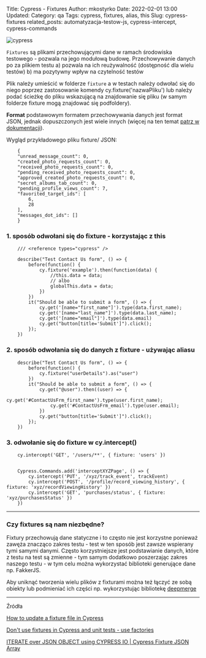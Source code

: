 Title: Cypress - Fixtures
Author: mkostyrko
Date: 2022-02-01 13:00
Updated:
Category: qa
Tags: cypress, fixtures, alias, this
Slug: cypress-fixtures
related_posts: automatyzacja-testow-js, cypress-intercept, cypress-commands



![cypress](https://www.cypress.io/static/cypress-io-logo-social-share-8fb8a1db3cdc0b289fad927694ecb415.png)

`Fixtures` są plikami przechowującymi dane w ramach środowiska testowego - pozwala na jego modułową budowę. Przechowywanie danych po za plikiem testu a) pozwala na ich reużywalność (dostępność dla wielu testów) b) ma pozytywny wpływ na czytelność testów

Plik należy umieścić w folderze `fixture` a w testach należy odwołać się do niego poprzez zastosowanie komendy cy.fixture('nazwaPliku') lub należy podać ścieżkę do pliku wskazującą na znajdowanie się pliku (w samym folderze fixture mogą znajdować się podfoldery).


**Format** podstawowym formatem przechowywania danych jest format JSON, jednak dopuszczonych jest wiele innych (więcej na ten temat [patrz w dokumentacji](https://docs.cypress.io/api/commands/fixture#JSON)).


Wygląd przykładowego pliku fixture/ JSON:

        {
        "unread_message_count": 0,
        "created_photo_requests_count": 0,
        "received_photo_requests_count": 0,
        "pending_received_photo_requests_count": 0,
        "approved_created_photo_requests_count": 0,
        "secret_albums_tab_count": 0,
        "pending_profile_views_count": 7,
        "favorited_target_ids": [
            6,
            28
        ],
        "messages_dot_ids": []
        }



### 1. sposób odwołani się do fixture - korzystając z this

        /// <reference types="cypress" />

        describe("Test Contact Us form", () => {
            before(function() {
                cy.fixture('example').then(function(data) {
                    //this.data = data;
                    // albo
                    globalThis.data = data;
                })
            })
            it("Should be able to submit a form", () => { 
                cy.get('[name="first_name"]').type(data.first_name);
                cy.get('[name="last_name"]').type(data.last_name);
                cy.get('[name="email"]').type(data.email)
                cy.get("button[title='Submit']").click();
            });
        })


### 2. sposób odwołania się do danych z fixture - używając aliasu


        describe("Test Contact Us form", () => {
            before(function() {
                cy.fixture("userDetails").as("user")
            })
            it("Should be able to submit a form", () => {
                cy.get("@user").then((user) => {
                    cy.get('#ContactUsFrm_first_name').type(user.first_name);
                    cy.get('#ContactUsFrm_email').type(user.email);
                })
                cy.get("button[title='Submit']").click();
            });
        })


### 3. odwołanie się do fixture w cy.intercept()


        cy.intercept('GET', '/users/**', { fixture: 'users' })


        Cypress.Commands.add('interceptXYZPage', () => {
            cy.intercept('PUT', '/xyz/track_event', trackEvent)
            cy.intercept('POST', '/profile/record_viewing_history', { fixture: 'xyz/recordViewingHistory' })
            cy.intercept('GET', 'purchases/status', { fixture: 'xyz/purchasesStatus' })
        })

---
### Czy fixtures są nam niezbędne?

Fixtury przechowują dane statyczne i to często nie jest korzystne ponieważ zawęża znacząco zakres testu - test w ten sposób jest zawsze wspierany tymi samymi danymi. Często korzystniejsze jest podstawianie danych, które z testu na test są zmienne - tym samym dodatkowo poszerzając zakres naszego testu - w tym celu można wykorzystać biblioteki generujące dane np. FakkerJS.


Aby uniknąć tworzenia wielu plików z fixturami można też łączyć ze sobą obiekty lub podmieniać ich części np. wykorzystując bibliotekę [deepmerge](https://www.npmjs.com/package/deepmerge)

----
Źródła

[How to update a fixture file in Cypress](https://stackoverflow.com/questions/65012366/how-to-update-a-fixture-file-in-cypress)

[Don't use fixtures in Cypress and unit tests - use factories](https://dev.to/dgreene1/don-t-use-fixtures-in-cypress-and-unit-tests-use-factories-5cnh)

[ITERATE over JSON OBJECT using CYPRESS IO | Cypress Fixture JSON Array](https://www.youtube.com/watch?v=rEJFrj2mZdc)